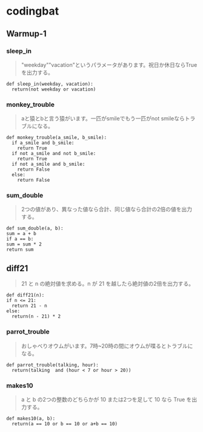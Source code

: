 # codingbat
## Warmup-1
### sleep_in
> "weekday""vacation"というパラメータがあります。祝日か休日ならTrueを出力する。
```
def sleep_in(weekday, vacation):
  return(not weekday or vacation)
```

### monkey_trouble
> aと猿とbと言う猿がいます。一匹がsmileでもう一匹がnot smileならトラブルになる。
```
def monkey_trouble(a_smile, b_smile):
  if a_smile and b_smile:
    return True
  if not a_smile and not b_smile:
    return True
  if not a_smile and b_smile:
    return False
  else:
    return False
  ```
  
### sum_double
> 2つの値があり、異なった値なら合計、同じ値なら合計の2倍の値を出力する。
```
def sum_double(a, b):
sum = a + b
if a == b:
sum = sum * 2
return sum
```
  
## diff21
> 21 と n の絶対値を求める。n が 21 を越したら絶対値の2倍を出力する。
```
def diff21(n):
if n <= 21:
  return 21 - n
else:
  return(n - 21) * 2
```
  
### parrot_trouble
> おしゃべりオウムがいます。7時~20時の間にオウムが喋るとトラブルになる。
```
def parrot_trouble(talking, hour):
  return(talking  and (hour < 7 or hour > 20))
```
  
### makes10
> a と b の2つの整数のどちらかが 10 または2つを足して 10 なら True を出力する。
```
def makes10(a, b):
  return(a == 10 or b == 10 or a+b == 10)

  
